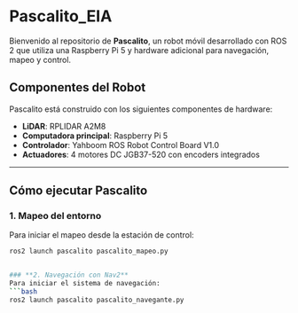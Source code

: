 # **Pascalito_EIA**

Bienvenido al repositorio de **Pascalito**, un robot móvil desarrollado con ROS 2 que utiliza una Raspberry Pi 5 y hardware adicional para navegación, mapeo y control.

## **Componentes del Robot**
Pascalito está construido con los siguientes componentes de hardware:

- **LiDAR**: RPLIDAR A2M8
- **Computadora principal**: Raspberry Pi 5
- **Controlador**: Yahboom ROS Robot Control Board V1.0
- **Actuadores**: 4 motores DC JGB37-520 con encoders integrados

---

## **Cómo ejecutar Pascalito**

### **1. Mapeo del entorno**
Para iniciar el mapeo desde la estación de control:
```bash
ros2 launch pascalito pascalito_mapeo.py


### **2. Navegación con Nav2**
Para iniciar el sistema de navegación:
```bash
ros2 launch pascalito pascalito_navegante.py

